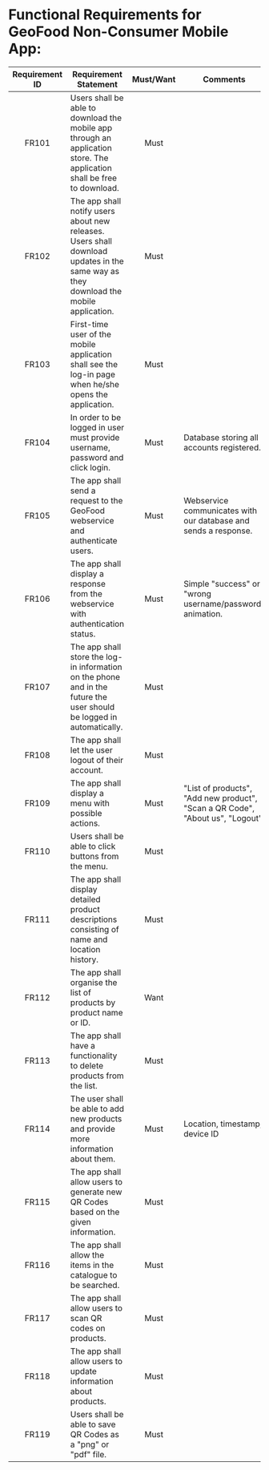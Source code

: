 # Functional Requirements for GeoFood Non-Consumer Mobile App:  #

| Requirement ID | Requirement Statement                                                                        | Must/Want | Comments                                        |
|:--------------:|-------------------------------------------------------------------------------------------|:---------:|-------------------------------------------------|
|	   FR101	 | Users shall be able to download the mobile app through an application store. The application shall be free to download. | Must |						  	  |
|      FR102	 | The app shall notify users about new releases. Users shall download updates in the same way as they download the mobile application. | Must |			  |
| 	   FR103     | First-time user of the mobile application shall see the log-in page when he/she opens the application. | Must |										 	  |
| 	   FR104	 | In order to be logged in user must provide username, password and click login. 				|    Must 	| Database storing all accounts registered.		  |
| 	   FR105     | The app shall send a request to the GeoFood webservice and authenticate users. 				|    Must   | Webservice communicates with our database and sends a response. |
| 	   FR106	 | The app shall display a response from the webservice with authentication status.			| 	 Must 	| Simple "success" or "wrong username/password" animation. |
|	   FR107	 | The app shall store the log-in information on the phone and in the future the user should be logged in automatically. | Must | 							  |
|      FR108     | The app shall let the user logout of their account.                                          |    Must   |                                                 |
|	   FR109     | The app shall display a menu with possible actions.											|    Must   | "List of products", "Add new product", "Scan a QR Code", "About us", "Logout"	 |
| 	   FR110     | Users shall be able to click buttons from the menu.											|    Must   |												  |
|	   FR111     | The app shall display detailed product descriptions consisting of name and location history. |    Must   | 		  		     							  |	
|	   FR112	 | The app shall organise the list of products by product name or ID. 							|    Want   |												  |	
|      FR113	 | The app shall have a functionality to delete products from the list. 						| 	 Must   | 												  |
|	   FR114	 | The user shall be able to add new products and provide more information about them.		    |	 Must   | Location, timestamp, device ID				  |           
|	   FR115	 | The app shall allow users to generate new QR Codes based on the given information.			|    Must   | 												  | 
|	   FR116     | The app shall allow the items in the catalogue to be searched.								|	 Must   |												  |
|      FR117     | The app shall allow users to scan QR codes on products.                                      |    Must   | 												  |
|      FR118     | The app shall allow users to update information about products.								|    Must   |												  |
|      FR119     | Users shall be able to save QR Codes as a "png" or "pdf" file.                               |    Must   |												  |